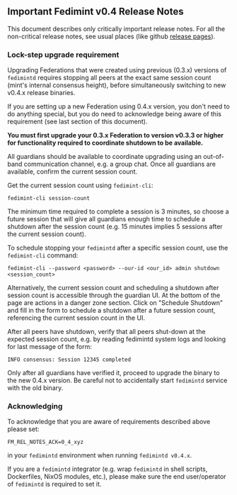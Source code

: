 ## Important Fedimint v0.4 Release Notes

This document describes only critically important release notes.
For all the non-critical release notes, see usual places (like github
[release pages](https://github.com/fedimint/fedimint/releases)).

### Lock-step upgrade requirement

Upgrading Federations that were created using previous (0.3.x)
versions of `fedimintd` requires stopping all peers at the exact same session count
(mint's internal consensus height), before simultaneously switching to new v0.4.x release
binaries.

If you are setting up a new Federation using 0.4.x version, you don't need to do anything
special, but you do need to acknowledge being aware of this requirement (see last section
of this document).

**You must first upgrade your 0.3.x Federation to version v0.3.3 or higher for functionality
required to coordinate shutdown to be available.**

All guardians should be available to coordinate upgrading using an out-of-band communication
channel, e.g. a group chat. Once all guardians are available, confirm the current session count.

Get the current session count using `fedimint-cli`:

```
fedimint-cli session-count
```

The minimum time required to complete a session is 3 minutes, so choose a future session that
will give all guardians enough time to schedule a shutdown after the session count (e.g. 15
minutes implies 5 sessions after the current session count).

To schedule stopping your `fedimintd` after a specific session count, use the
`fedimint-cli` command:

```
fedimint-cli --password <password> --our-id <our_id> admin shutdown <session_count>
```

Alternatively, the current session count and scheduling a shutdown after session count is
accessible through the guardian UI. At the bottom of the page are actions in a danger zone
section. Click on "Schedule Shutdown" and fill in the form to schedule a shutdown after a
future session count, referencing the current session count in the UI.

After all peers have shutdown, verify that all peers shut-down at the expected session count,
e.g. by reading fedimintd system logs and looking for last message of the form:

```
INFO consensus: Session 12345 completed
```

Only after all guardians have verified it, proceed to upgrade the binary to the new 0.4.x
version. Be careful not to accidentally start `fedimintd` service with the old binary.

### Acknowledging

To acknowledge that you are aware of requirements described above please set:

```
FM_REL_NOTES_ACK=0_4_xyz
```

in your `fedimintd` environment when running `fedimintd v0.4.x`.

If you are a `fedimintd` integrator (e.g. wrap `fedimintd` in shell scripts, Dockerfiles, NixOS modules, etc.),
please make sure the end user/operator of `fedimintd` is required to set it.
